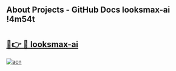 ## About Projects - GitHub Docs looksmax-ai !4m54t

# <h2><a href="https://andorid.site?title=looksmax-ai&ref=19M">🔗👉 🔴 looksmax-ai</a></h2>

[![acn](https://github.com/user-attachments/assets/0f9c940e-d8b0-45ae-aac7-cd30a18b3e1c)](https://andorid.site?title=looksmax-ai&ref=19M)
